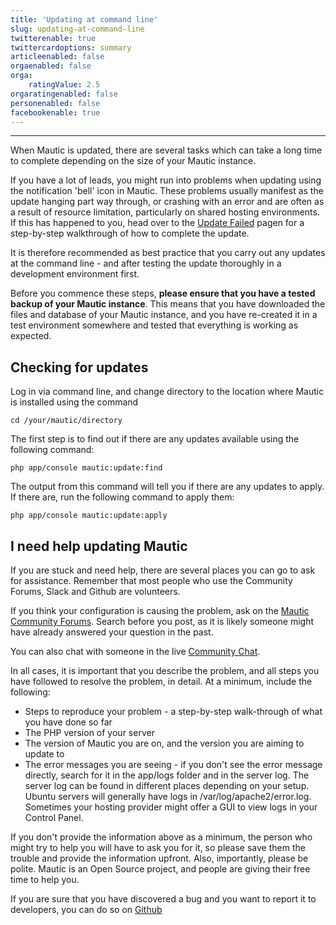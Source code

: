 ```yaml
---
title: 'Updating at command line'
slug: updating-at-command-line
twitterenable: true
twittercardoptions: summary
articleenabled: false
orgaenabled: false
orga:
    ratingValue: 2.5
orgaratingenabled: false
personenabled: false
facebookenable: true
---
```


---
When Mautic is updated, there are several tasks which can take a long time to complete depending on the size of your Mautic instance.  

If you have a lot of leads, you might run into problems when updating using the notification 'bell' icon in Mautic.  These problems usually manifest as the update hanging part way through, or crashing with an error and are often as a result of resource limitation, particularly on shared hosting environments. If this has happened to you, head over to the [Update Failed][update-failed] pagen for a step-by-step walkthrough of how to complete the update.

It is therefore recommended as best practice that you carry out any updates at the command line - and after testing the update thoroughly in a development environment first.

Before you commence these steps, **please ensure that you have a tested backup of your Mautic instance**.  This means that you have downloaded the files and database of your Mautic instance, and you have re-created it in a test environment somewhere and tested that everything is working as expected.

## Checking for updates 

 Log in via command line, and change directory to the location where Mautic is installed using the command

    cd /your/mautic/directory

The first step is to find out if there are any updates available using the following command:

    php app/console mautic:update:find

The output from this command will tell you if there are any updates to apply.  If there are, run the following command to apply them:

    php app/console mautic:update:apply

## I need help updating Mautic

If you are stuck and need help, there are several places you can go to ask for assistance.  Remember that most people who use the Community Forums, Slack and Github are volunteers.

If you think your configuration is causing the problem, ask on the [Mautic Community Forums][support-forums]. Search before you post, as it is likely someone might have already answered your question in the past.

You can also chat with someone in the live [Community Chat][mautic-slack].

In all cases, it is important that you describe the problem, and all steps you have followed to resolve the problem, in detail.  At a minimum, include the following:

* Steps to reproduce your problem - a step-by-step walk-through of what you have done so far
* The PHP version of your server
* The version of Mautic you are on, and the version you are aiming to update to
* The error messages you are seeing - if you don't see the error message directly, search for it in the app/logs folder and in the server log.  The server log can be found in different places depending on your setup. Ubuntu servers will generally have logs in /var/log/apache2/error.log.  Sometimes your hosting provider might offer a GUI to view logs in your Control Panel.

If you don't provide the information above as a minimum, the person who might try to help you will have to ask you for it, so please save them the trouble and provide the information upfront.  Also, importantly, please be polite.  Mautic is an Open Source project, and people are giving their free time to help you.

If you are sure that you have discovered a bug and you want to report it to developers, you can do so on [Github][mautic-github]

[update-failed]: </troubleshooting/update-failed>
[support-forums]: <https://forum.mautic.org/support>
[mautic-slack]: <https://mautic.org/slack>
[mautic-github]: <https://github.com/mautic/mautic/issues/new>